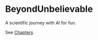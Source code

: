 # BeyondUnbelievable
A scientific journey with AI for fun.

See [Chapters](https://github.com/SeppoPakonen/BeyondUnbelievable/blob/main/doc/notes/Chapters.md)

